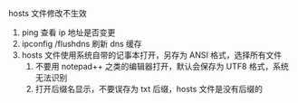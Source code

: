 hosts 文件修改不生效

1. ping 查看 ip 地址是否变更
2. ipconfig /flushdns 刷新 dns 缓存
3. hosts 文件使用系统自带的记事本打开，另存为 ANSI 格式，选择所有文件
   1. 不要用 notepad++ 之类的编辑器打开，默认会保存为 UTF8 格式，系统无法识别
   2. 打开后缀名显示，不要误存为 txt 后缀，hosts 文件是没有后缀的